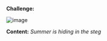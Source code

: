 **Challenge:**

![image](https://user-images.githubusercontent.com/94149390/175928719-b67116ff-89c3-420e-92fe-29f9c2d162f6.png)

**Content:**
*Summer is hiding in the steg*

